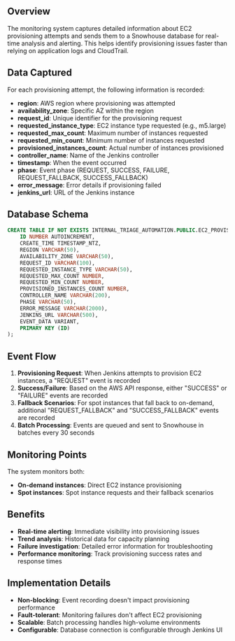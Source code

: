 ## Overview

The monitoring system captures detailed information about EC2 provisioning attempts and sends them to a Snowhouse database for real-time analysis and alerting. This helps identify provisioning issues faster than relying on application logs and CloudTrail.

## Data Captured

For each provisioning attempt, the following information is recorded:

- **region**: AWS region where provisioning was attempted
- **availability_zone**: Specific AZ within the region
- **request_id**: Unique identifier for the provisioning request
- **requested_instance_type**: EC2 instance type requested (e.g., m5.large)
- **requested_max_count**: Maximum number of instances requested
- **requested_min_count**: Minimum number of instances requested
- **provisioned_instances_count**: Actual number of instances provisioned
- **controller_name**: Name of the Jenkins controller
- **timestamp**: When the event occurred
- **phase**: Event phase (REQUEST, SUCCESS, FAILURE, REQUEST_FALLBACK, SUCCESS_FALLBACK)
- **error_message**: Error details if provisioning failed
- **jenkins_url**: URL of the Jenkins instance

## Database Schema

```sql
CREATE TABLE IF NOT EXISTS INTERNAL_TRIAGE_AUTOMATION.PUBLIC.EC2_PROVISIONING_EVENTS (
    ID NUMBER AUTOINCREMENT,
    CREATE_TIME TIMESTAMP_NTZ,
    REGION VARCHAR(50),
    AVAILABILITY_ZONE VARCHAR(50),
    REQUEST_ID VARCHAR(100),
    REQUESTED_INSTANCE_TYPE VARCHAR(50),
    REQUESTED_MAX_COUNT NUMBER,
    REQUESTED_MIN_COUNT NUMBER,
    PROVISIONED_INSTANCES_COUNT NUMBER,
    CONTROLLER_NAME VARCHAR(200),
    PHASE VARCHAR(50),
    ERROR_MESSAGE VARCHAR(2000),
    JENKINS_URL VARCHAR(500),
    EVENT_DATA VARIANT,
    PRIMARY KEY (ID)
);
```

## Event Flow

1. **Provisioning Request**: When Jenkins attempts to provision EC2 instances, a "REQUEST" event is recorded
2. **Success/Failure**: Based on the AWS API response, either "SUCCESS" or "FAILURE" events are recorded
3. **Fallback Scenarios**: For spot instances that fall back to on-demand, additional "REQUEST_FALLBACK" and "SUCCESS_FALLBACK" events are recorded
4. **Batch Processing**: Events are queued and sent to Snowhouse in batches every 30 seconds

## Monitoring Points

The system monitors both:

- **On-demand instances**: Direct EC2 instance provisioning
- **Spot instances**: Spot instance requests and their fallback scenarios

## Benefits

- **Real-time alerting**: Immediate visibility into provisioning issues
- **Trend analysis**: Historical data for capacity planning
- **Failure investigation**: Detailed error information for troubleshooting
- **Performance monitoring**: Track provisioning success rates and response times

## Implementation Details

- **Non-blocking**: Event recording doesn't impact provisioning performance
- **Fault-tolerant**: Monitoring failures don't affect EC2 provisioning
- **Scalable**: Batch processing handles high-volume environments
- **Configurable**: Database connection is configurable through Jenkins UI 